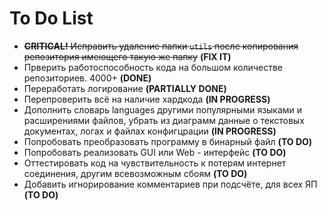 
# To Do List
- ~~**CRITICAL!** Исправить удаление папки `utils` после копирования репозитория имеющего такую же папку~~  **(FIX IT)**
- Прверить работоспособность кода на большом количестве репозиториев. 4000+ **(DONE)**
- Переработать логирование **(PARTIALLY DONE)**
- Перепроверить всё на наличие хардкода **(IN PROGRESS)**
- Дополнить словарь languages другими популярными языками и расширениями файлов, убрать из диаграмм данные о текстовых документах, логах и файлах конфигцрации **(IN PROGRESS)**
- Попробовать преобразовать программу в бинарный файл **(TO DO)**
- Попробовать реализовать GUI или Web - интерфейс **(TO DO)**
- Оттестировать код на чувствительность к потерям интернет соединения, другим всевозможным сбоям **(TO DO)**
- Добавить игнорирование комментариев при подсчёте, для всех ЯП **(TO DO)**